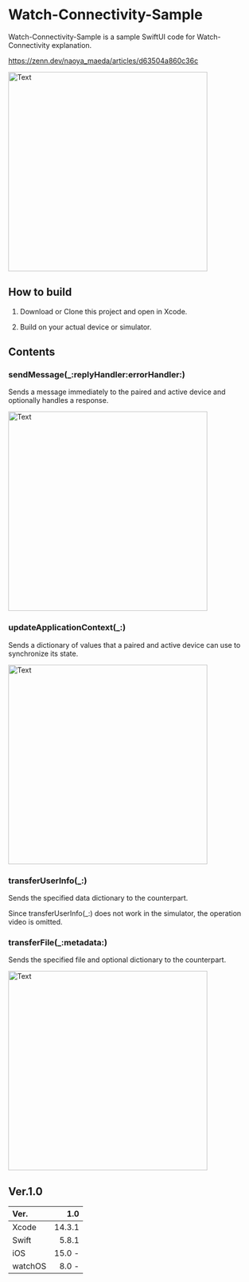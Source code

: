 # Watch-Connectivity-Sample
Watch-Connectivity-Sample is a sample SwiftUI code for Watch-Connectivity explanation.

https://zenn.dev/naoya_maeda/articles/d63504a860c36c

<img width="400" alt="Text" src="https://user-images.githubusercontent.com/79180266/212253886-736ea29e-323f-427a-8ec0-7c7c753af9f0.gif">

## How to build
1. Download or Clone this project and open in Xcode.

2. Build on your actual device or simulator.

## Contents
### sendMessage(_:replyHandler:errorHandler:)
Sends a message immediately to the paired and active device and optionally handles a response.

<img width="400" alt="Text" src="https://user-images.githubusercontent.com/79180266/212253886-736ea29e-323f-427a-8ec0-7c7c753af9f0.gif">

### updateApplicationContext(_:)
Sends a dictionary of values that a paired and active device can use to synchronize its state.

<img width="400" alt="Text" src="https://user-images.githubusercontent.com/79180266/212257838-9af038d5-48a5-492f-aa88-30446fd41b5b.gif">

### transferUserInfo(_:)
Sends the specified data dictionary to the counterpart.

Since transferUserInfo(_:) does not work in the simulator, the operation video is omitted.

### transferFile(_:metadata:)
Sends the specified file and optional dictionary to the counterpart.

<img width="400" alt="Text" src="https://user-images.githubusercontent.com/79180266/212256913-1f286a4f-d895-4ffb-9f80-ef0ba735c00d.gif">

## Ver.1.0
|  Ver. | 1.0  |
|:------|-------:|
| Xcode | 14.3.1   |
| Swift | 5.8.1   |
| iOS  | 15.0 - |
| watchOS  | 8.0 - |
